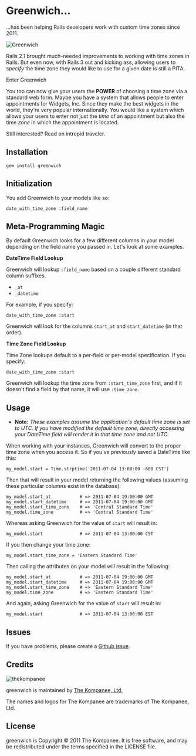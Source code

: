 Greenwich...
================================

...has been helping Rails developers work with custom time zones since 2011.

![Greenwich](http://www.thekompanee.com/public_files/greenwich.jpg)

Rails 2.1 brought much-needed improvements to working with time zones in Rails.
But even now, with Rails 3 out and kicking ass, allowing users to _specify_ the time
zone they would like to use for a given date is still a PITA.

Enter Greenwich

You too can now give your users the **POWER** of choosing a time zone via a
standard web form.  Maybe you have a system that allows people to enter appointments
for Widgets, Inc.  Since they make the best widgets in the world, they're very popular
internationally.  You would like a system which allows your users to enter not just the
_time_ of an appointment but also the time _zone_ in which the appointment is located.

Still interested?  Read on intrepid traveler.

Installation
--------------------------------

    gem install greenwich

Initialization
--------------------------------

You add Greenwich to your models like so:

    date_with_time_zone :field_name

Meta-Programming Magic
--------------------------------

By default Greenwich looks for a few different columns in your model depending on the
field name you passed in.  Let's look at some examples.

**DateTime Field Lookup**

Greenwich will lookup `:field_name` based on a couple different standard column suffixes.

  * `_at`
  * `_datetime`

For example, if you specify:

    date_with_time_zone :start

Greenwich will look for the columns `start_at` and `start_datetime` (in that order).

**Time Zone Field Lookup**

Time Zone lookups default to a per-field or per-model specification.  If you specify:

    date_with_time_zone :start

Greenwich will lookup the time zone from `:start_time_zone` first, and if it doesn't
find a field by that name, it will use `:time_zone`.

Usage
--------------------------------
  * **Note:** _These examples assume the application's default time zone is set to UTC.
    If you have modified the default time zone, directly accessing your DateTime field
    will render it in _that_ time zone and not UTC._

When working with your instances, Greenwich will convert to the proper time zone when
you access it.  So if you've previously saved a DateTime like this:

    my_model.start = Time.strptime('2011-07-04 13:00:00 -600 CST')

Then that will result in your model returning the following values (assuming these
particular columns exist in the database):

    my_model.start_at           # => 2011-07-04 19:00:00 GMT
    my_model.start_datetime     # => 2011-07-04 19:00:00 GMT
    my_model.start_time_zone    # => 'Central Standard Time'
    my_model.time_zone          # => 'Central Standard Time'

Whereas asking Greenwich for the value of `start` will result in:

    my_model.start              # => 2011-07-04 13:00:00 CST

If you then change your time zone:

    my_model.start_time_zone = 'Eastern Standard Time'

Then calling the attributes on your model will result in the following:

    my_model.start_at           # => 2011-07-04 19:00:00 GMT
    my_model.start_datetime     # => 2011-07-04 19:00:00 GMT
    my_model.start_time_zone    # => 'Eastern Standard Time'
    my_model.time_zone          # => 'Eastern Standard Time'

And again, asking Greenwich for the value of `start` will result in:

    my_model.start              # => 2011-07-04 13:00:00 EST

Issues
------

If you have problems, please create a [Github issue](https://github.com/jfelchner/greenwich/issues).

Credits
-------

![thekompanee](http://www.thekompanee.com/public_files/kompanee-github-readme-logo.png)

greenwich is maintained by [The Kompanee, Ltd.](http://www.thekompanee.com)

The names and logos for The Kompanee are trademarks of The Kompanee, Ltd.

License
-------

greenwich is Copyright &copy; 2011 The Kompanee. It is free software, and may be redistributed under the terms specified in the LICENSE file.

